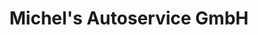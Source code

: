 ---
title: "Michel's Autoservice GmbH"
url: /auerbach/michels-autoservice-gmbh/
shop: Autowerkstatt
---